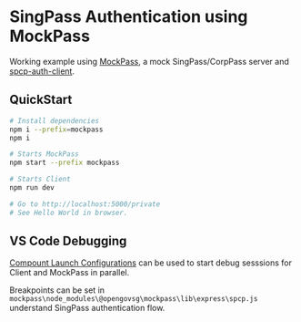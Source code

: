 # SingPass Authentication using MockPass

Working example using [MockPass](https://github.com/opengovsg/mockpass), a mock SingPass/CorpPass server and [spcp-auth-client](https://github.com/opengovsg/spcp-auth-client).

## QuickStart

```sh
# Install dependencies
npm i --prefix=mockpass
npm i

# Starts MockPass
npm start --prefix mockpass

# Starts Client
npm run dev

# Go to http://localhost:5000/private
# See Hello World in browser.
```

## VS Code Debugging

[Compount Launch Configurations](https://code.visualstudio.com/docs/editor/debugging#_compound-launch-configurations) can be used to start debug sesssions for Client and MockPass in parallel.

Breakpoints can be set in `mockpass\node_modules\@opengovsg\mockpass\lib\express\spcp.js` understand SingPass authentication flow.
